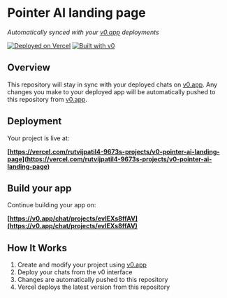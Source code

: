 # Pointer AI landing page

*Automatically synced with your [v0.app](https://v0.app) deployments*

[![Deployed on Vercel](https://img.shields.io/badge/Deployed%20on-Vercel-black?style=for-the-badge&logo=vercel)](https://vercel.com/rutvijpatil4-9673s-projects/v0-pointer-ai-landing-page)
[![Built with v0](https://img.shields.io/badge/Built%20with-v0.app-black?style=for-the-badge)](https://v0.app/chat/projects/evIEXs8ffAV)

## Overview

This repository will stay in sync with your deployed chats on [v0.app](https://v0.app).
Any changes you make to your deployed app will be automatically pushed to this repository from [v0.app](https://v0.app).

## Deployment

Your project is live at:

**[https://vercel.com/rutvijpatil4-9673s-projects/v0-pointer-ai-landing-page](https://vercel.com/rutvijpatil4-9673s-projects/v0-pointer-ai-landing-page)**

## Build your app

Continue building your app on:

**[https://v0.app/chat/projects/evIEXs8ffAV](https://v0.app/chat/projects/evIEXs8ffAV)**

## How It Works

1. Create and modify your project using [v0.app](https://v0.app)
2. Deploy your chats from the v0 interface
3. Changes are automatically pushed to this repository
4. Vercel deploys the latest version from this repository
